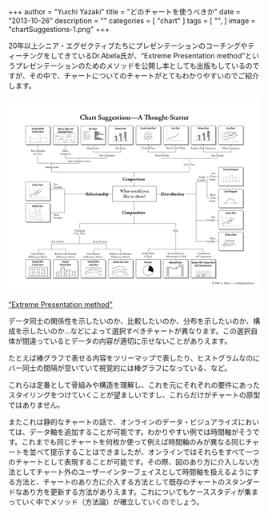+++
author = "Yuichi Yazaki"
title = "どのチャートを使うべきか"
date = "2013-10-26"
description = ""
categories = [
    "chart"
]
tags = [
    "",
]
image = "chartSuggestions-1.png"
+++

20年以上シニア・エグゼクティブたちにプレゼンテーションのコーチングやティーチングをしてきているDr.Abela氏が、“Extreme Presentation method”というプレゼンテーションのためのメソッドを公開し本としても出版もしているのですが、その中で、チャートについてのチャートがとてもわかりやすいのでご紹介します。

<!--more-->

![](chartSuggestions-1.png)

[“Extreme Presentation method”](http://www.extremepresentation.com/)

データ同士の関係性を示したいのか、比較したいのか、分布を示したいのか、構成を示したいのか…などによって選択すべきチャートが異なります。この選択自体が間違っているとデータの内容が適切に示せないことがありえます。

たとえば棒グラフで表せる内容をツリーマップで表したり、ヒストグラムなのにバー同士の間隔が空いていて視覚的には棒グラフになっている、など。

これらは定番として骨組みや構造を理解し、これを元にそれぞれの要件にあったスタイリングをつけていくことが望ましいですし、これらだけがチャートの原型ではありません。

またこれは静的なチャートの話で、オンラインのデータ・ビジュアライズにおいては、データ軸を追加することが可能です。わかりやすい例では時間軸がそうです。これまでも同じチャートを何枚か使って例えば時間軸のみが異なる同じチャートを並べて提示することはできましたが、オンラインではそれらをすべて一つのチャートとして表現することが可能です。その際、図のあり方に介入しない方法としてチャート外のユーザーインターフェイスとして時間軸を扱えるようにする方法と、チャートのあり方に介入する方法として既存のチャートのスタンダードなあり方を更新する方法がありえます。これについてもケーススタディが集まっていく中でメソッド（方法論）が確立していくのでしょう。